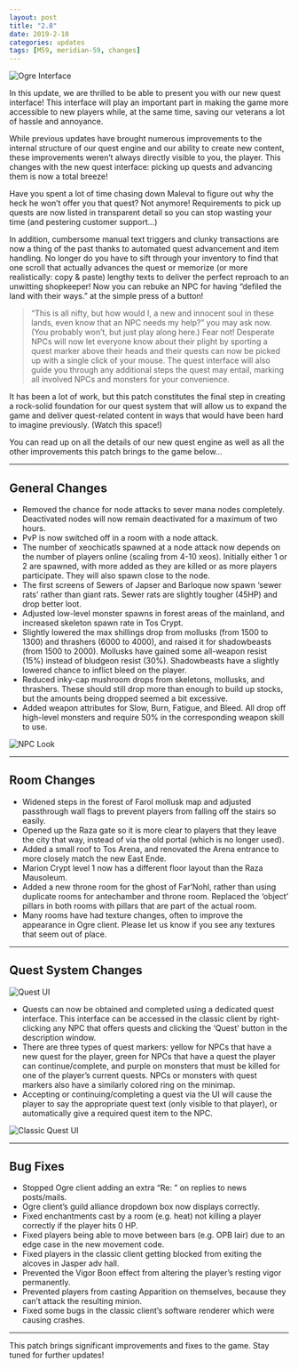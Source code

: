 ```yaml
---
layout: post
title: "2.8"
date: 2019-2-10
categories: updates
tags: [M59, meridian-59, changes]
---
```

![Ogre Interface](https://updates.m59.online/images/_posts/ogre_tr.png)

In this update, we are thrilled to be able to present you with our new quest interface! This interface will play an important part in making the game more accessible to new players while, at the same time, saving our veterans a lot of hassle and annoyance.

While previous updates have brought numerous improvements to the internal structure of our quest engine and our ability to create new content, these improvements weren’t always directly visible to you, the player. This changes with the new quest interface: picking up quests and advancing them is now a total breeze!

Have you spent a lot of time chasing down Maleval to figure out why the heck he won’t offer you that quest? Not anymore! Requirements to pick up quests are now listed in transparent detail so you can stop wasting your time (and pestering customer support…)

In addition, cumbersome manual text triggers and clunky transactions are now a thing of the past thanks to automated quest advancement and item handling. No longer do you have to sift through your inventory to find that one scroll that actually advances the quest or memorize (or more realistically: copy & paste) lengthy texts to deliver the perfect reproach to an unwitting shopkeeper! Now you can rebuke an NPC for having “defiled the land with their ways.” at the simple press of a button!

> “This is all nifty, but how would I, a new and innocent soul in these lands, even know that an NPC needs my help?” you may ask now. (You probably won’t, but just play along here.) Fear not! Desperate NPCs will now let everyone know about their plight by sporting a quest marker above their heads and their quests can now be picked up with a single click of your mouse. The quest interface will also guide you through any additional steps the quest may entail, marking all involved NPCs and monsters for your convenience.

It has been a lot of work, but this patch constitutes the final step in creating a rock-solid foundation for our quest system that will allow us to expand the game and deliver quest-related content in ways that would have been hard to imagine previously. (Watch this space!)

You can read up on all the details of our new quest engine as well as all the other improvements this patch brings to the game below…

---

## General Changes

- Removed the chance for node attacks to sever mana nodes completely. Deactivated nodes will now remain deactivated for a maximum of two hours.
- PvP is now switched off in a room with a node attack.
- The number of xeochicatls spawned at a node attack now depends on the number of players online (scaling from 4-10 xeos). Initially either 1 or 2 are spawned, with more added as they are killed or as more players participate. They will also spawn close to the node.
- The first screens of Sewers of Japser and Barloque now spawn ‘sewer rats’ rather than giant rats. Sewer rats are slightly tougher (45HP) and drop better loot.
- Adjusted low-level monster spawns in forest areas of the mainland, and increased skeleton spawn rate in Tos Crypt.
- Slightly lowered the max shillings drop from mollusks (from 1500 to 1300) and thrashers (6000 to 4000), and raised it for shadowbeasts (from 1500 to 2000). Mollusks have gained some all-weapon resist (15%) instead of bludgeon resist (30%). Shadowbeasts have a slightly lowered chance to inflict bleed on the player.
- Reduced inky-cap mushroom drops from skeletons, mollusks, and thrashers. These should still drop more than enough to build up stocks, but the amounts being dropped seemed a bit excessive.
- Added weapon attributes for Slow, Burn, Fatigue, and Bleed. All drop off high-level monsters and require 50% in the corresponding weapon skill to use.

![NPC Look](https://updates.m59.online/images/_posts/npc_look_clients.png)

---

## Room Changes

- Widened steps in the forest of Farol mollusk map and adjusted passthrough wall flags to prevent players from falling off the stairs so easily.
- Opened up the Raza gate so it is more clear to players that they leave the city that way, instead of via the old portal (which is no longer used).
- Added a small roof to Tos Arena, and renovated the Arena entrance to more closely match the new East Ende.
- Marion Crypt level 1 now has a different floor layout than the Raza Mausoleum.
- Added a new throne room for the ghost of Far’Nohl, rather than using duplicate rooms for antechamber and throne room. Replaced the ‘object’ pillars in both rooms with pillars that are part of the actual room.
- Many rooms have had texture changes, often to improve the appearance in Ogre client. Please let us know if you see any textures that seem out of place.

---

## Quest System Changes

![Quest UI](https://updates.m59.online/images/_posts/quest_ui.png)

- Quests can now be obtained and completed using a dedicated quest interface. This interface can be accessed in the classic client by right-clicking any NPC that offers quests and clicking the ‘Quest’ button in the description window.
- There are three types of quest markers: yellow for NPCs that have a new quest for the player, green for NPCs that have a quest the player can continue/complete, and purple on monsters that must be killed for one of the player’s current quests. NPCs or monsters with quest markers also have a similarly colored ring on the minimap.
- Accepting or continuing/completing a quest via the UI will cause the player to say the appropriate quest text (only visible to that player), or automatically give a required quest item to the NPC.

![Classic Quest UI](https://updates.m59.online/images/_posts/classic_quest_ui.png)

---

## Bug Fixes

- Stopped Ogre client adding an extra “Re: ” on replies to news posts/mails.
- Ogre client’s guild alliance dropdown box now displays correctly.
- Fixed enchantments cast by a room (e.g. heat) not killing a player correctly if the player hits 0 HP.
- Fixed players being able to move between bars (e.g. OPB lair) due to an edge case in the new movement code.
- Fixed players in the classic client getting blocked from exiting the alcoves in Jasper adv hall.
- Prevented the Vigor Boon effect from altering the player’s resting vigor permanently.
- Prevented players from casting Apparition on themselves, because they can’t attack the resulting minion.
- Fixed some bugs in the classic client’s software renderer which were causing crashes.

---

This patch brings significant improvements and fixes to the game. Stay tuned for further updates!

